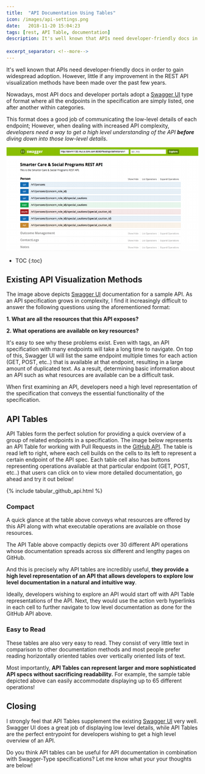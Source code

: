 ```yaml
--- 
title:  "API Documentation Using Tables"
icon: /images/api-settings.png
date:   2018-11-20 15:04:23
tags: [rest, API Table, documentation]
description: It's well known that APIs need developer-friendly docs in order to gain widespread adoption. However, little if any improvement in the REST API visualization methods have been made over the past few years. Nowadays, most API docs and developer portals adopt a Swagger UI type of format where all the endpoints in the specification are simply listed, one after another within categories. This format does a good job of communicating the low-level details of each endpoint; However, when dealing with increased API complexity, developers need a way to get a high level understanding of the API **before** diving down into those low-level details.

excerpt_separator: <!--more-->
---
```

It's well known that APIs need developer-friendly docs in order to gain widespread adoption. However, little if any improvement in the REST API visualization methods have been made over the past few years. 

Nowadays, most API docs and developer portals adopt a [Swagger UI](http://petstore.swagger.io/) type of format where all the endpoints in the specification are simply listed, one after another within categories. 

This format does a good job of communicating the low-level details of each endpoint; However, when dealing with increased API complexity, *developers need a way to get a high level understanding of the API **before** diving down into those low-level details*.
<!--more--> 

![swagger example](/images/petstorev2.png)

* TOC
{:toc}

## Existing API Visualization Methods

The image above depicts [Swagger UI](http://petstore.swagger.io/) documentation for a sample API. As an API specification grows in complexity, I find it increasingly difficult to answer the following questions using the aforementioned format:

**1. What are all the resources that this API exposes?**

**2. What operations are available on key resources?**

It's easy to see why these problems exist. Even with tags, an API specification with many endpoints will take a long time to
navigate. On top of this, Swagger UI will list the same endpoint multiple times for each action (GET, POST, etc..) that is available at that endpoint, resulting in a large amount of duplicated text. As a result, determining basic information about an API such as what resources are available can be a difficult task. 

When first examining an API, developers need a high level representation of the specification that conveys the essential functionality of the specification.

## API Tables

API Tables form the perfect solution for providing a quick overview of a group of related endpoints in a specification. The image below represents an API Table for working with Pull Requests in the [GitHub API](https://developer.github.com/v3/). The table is read left to right, where each cell builds on the cells to its left to represent a certain endpoint of the API spec. Each table cell also has buttons representing operations available at that particular endpoint (GET, POST, etc..) that users can click on to view more detailed documentation, go ahead and try it out below!

{% include tabular_github_api.html %}

### Compact
A quick glance at the table above conveys what resources are offered by this API along with what executable operations are available on those resources. 

The API Table above compactly depicts over 30 different API operations whose documentation spreads across six different and lengthy pages on GitHub. 

And this is precisely why API tables are incredibly useful, **they provide a high level representation of an API that allows developers to explore low level documentation in a natural and intuitive way**. 

Ideally, developers wishing to explore an API would start off with API Table representations of the API. Next, they would use the action verb hyperlinks in each cell to further navigate to low level documentation as done for the GitHub API above.

### Easy to Read
These tables are also very easy to read. They consist of very little text in comparison to other documentation methods and most people prefer reading horizontally oriented tables over vertically oriented lists of text. 

Most importantly, **API Tables can represent larger and more sophisticated API specs without sacrificing readability.** For example, the sample table depicted above can easily accommodate displaying up to 65 different operations!

## Closing

I strongly feel that API Tables supplement the existing [Swagger UI](http://petstore.swagger.io/) very well. Swagger UI does a great job of displaying low level details, while API Tables are the perfect entrypoint for developers wishing to get a high level 
overview of an API. 

Do you think API tables can be useful for API documentation in combination with Swagger-Type specifications?  Let me know what your your thoughts are below!
 
